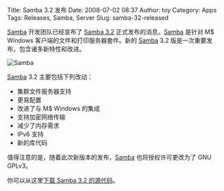 Title: Samba 3.2 发布
Date: 2008-07-02 08:37
Author: toy
Category: Apps
Tags: Releases, Samba, Server
Slug: samba-32-released

[Samba](http://linuxtoy.org/tag/samba) 开发团队已经宣布了 [Samba
3.2](http://news.samba.org/releases/3.2.0/)
正式发布的消息。[Samba](http://linuxtoy.org/tag/samba) 是针对 M$
Windows 客户端的文件和打印服务器套件。新的
[Samba](http://linuxtoy.org/tag/samba) 3.2
版是一次重要发布，包含诸多新特性和改进。

![Samba](http://i.linuxtoy.org/i/2007/05/samba-logo.png)

[Samba](http://linuxtoy.org/tag/samba) 3.2 主要包括下列改动：

-   集群文件服务器支持
-   更易配置
-   改进了与 M$ Windows 的集成
-   支持加密网络传输
-   减少了内存需求
-   IPv6 支持
-   新的库代码

值得注意的是，随着此次新版本的发布，[Samba](http://linuxtoy.org/tag/samba)
也将授权许可更改为了 GNU GPLv3。

你可以从这里[下载 Samba 3.2
的源代码](http://samba.org/samba/ftp/stable/samba-3.2.0.tar.gz)。
